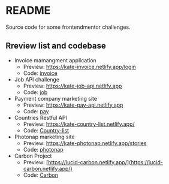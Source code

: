 # README

Source code for some frontendmentor challenges.

## Rreview list and codebase

- Invoice mamangment application
  - Preview: https://kate-invoice.netlify.app/login
  - Code: [invoice](./invoice)
- Job API challenge
  - Preview: https://kate-job-api.netlify.app
  - Code: [job](./job/src)
- Payment company marketing site
  - Preview: https://kate-pay-api.netlify.app
  - Code: [pay](./pay)
- Countries Restful API
  - Preview: https://kate-country-list.netlify.app/
  - Code: [Country-list](./country-list/src)
- Photonap marketing site
  - Preview: https://kate-photonap.netlify.app/stories
  - Code: [photonap](./photonap)
- Carbon Project
  - Preview: [https://lucid-carbon.netlify.app/](https://lucid-carbon.netlify.app/)
  - Code: [Carbon](./carbon)
